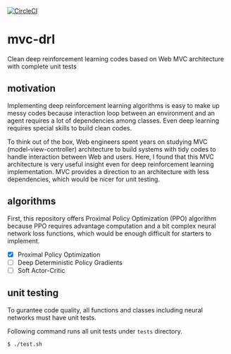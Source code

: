 [![CircleCI](https://circleci.com/gh/takuseno/well-tested-drl.svg?style=svg&circle-token=a53a3796ed3591f9f3bd411807367df4a23483c0)](https://circleci.com/gh/takuseno/well-tested-drl)

# mvc-drl
Clean deep reinforcement learning codes based on Web MVC architecture with complete unit tests

## motivation
Implementing deep reinforcement learning algorithms is easy to make up messy codes because interaction loop between an environment and an agent requires a lot of dependencies among classes.
Even deep learning requires special skills to build clean codes.

To think out of the box, Web engineers spent years on studying MVC (model-view-controller) architecture to build systems with tidy codes to handle interaction between Web and users.
Here, I found that this MVC architecture is very useful insight even for deep reinforcement learning implementation.
MVC provides a direction to an architecture with less dependencies, which would be nicer for unit testing.


## algorithms
First, this repository offers Proximal Policy Optimization (PPO) algorithm because PPO requires advantage computation and a bit complex neural network loss functions, which would be enough difficult for starters to implement.

- [x] Proximal Policy Optimization
- [ ] Deep Deterministic Policy Gradients
- [ ] Soft Actor-Critic

## unit testing
To gurantee code quality, all functions and classes including neural networks must have unit tests.

Following command runs all unit tests under `tests` directory.
```sh
$ ./test.sh
```
